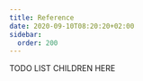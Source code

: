 ```yaml
---
title: Reference
date: 2020-09-10T08:20:20+02:00
sidebar:
  order: 200
---
```



TODO LIST CHILDREN HERE